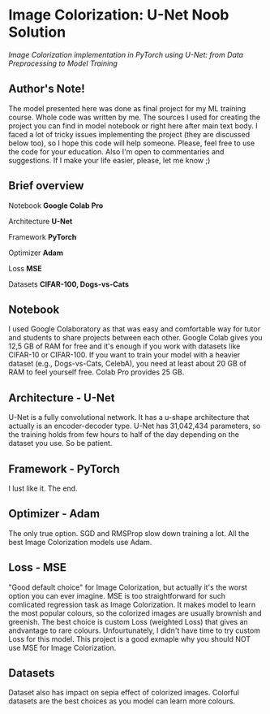 # Image Colorization: U-Net Noob Solution
<i> Image Colorization implementation in PyTorch using U-Net: from Data Preprocessing to Model Training </i>


## Author's Note!
The model presented here was done as final project for my ML training course. Whole code was written by me. 
The sources I used for creating the project you can find in model notebook or right here after main text body. 
I faced a lot of tricky issues implementing the project (they are discussed below too), so I hope this code will help someone. 
Please, feel free to use the code for your education. Also I'm open to commentaries and suggestions. 
If I make your life easier, please, let me know ;)


## Brief overview 
<p> Notebook <b>Google Colab Pro</b> </p>
<p> Architecture <b>U-Net</b> </p>
<p> Framework <b>PyTorch</b> </p>
<p> Optimizer <b>Adam</b> </p>
<p> Loss <b>MSE</b> </p>
<p> Datasets <b>CIFAR-100, Dogs-vs-Cats</b> </p>


## Notebook
<p> 
I used Google Colaboratory as that was easy and comfortable way for tutor and students to share projects between each other. 
Google Colab gives you 12,5 GB of RAM for free and it's enough if you work with datasets like CIFAR-10 or CIFAR-100. If you want to train your model with a heavier dataset (e.g., Dogs-vs-Cats, CelebA), you need at least about 20 GB of RAM to feel yourself free. Colab Pro provides 25 GB. 
</p> 

## Architecture - U-Net
<p> 
U-Net is a fully convolutional network. It has a u-shape architecture that actually is an encoder-decoder type. U-Net has 31,042,434 parameters, so the training holds from few hours to half of the day depending on the dataset you use. So be patient. 
</p> 

## Framework - PyTorch
<p> 
I lust like it. The end. 
</p> 

## Optimizer - Adam
<p> 
The only true option. SGD and RMSProp slow down training a lot. All the best Image Colorization models use Adam. 
</p> 

## Loss - MSE
<p> 
"Good default choice" for Image Colorization, but actually it's the worst option you can ever imagine. MSE is too straightforward for such comlicated regression task as Image Colorization. It makes model to learn the most popular colours, so the colorized images are usually brownish and greenish. The best choice is custom Loss (weighted Loss) that gives an andvantage to rare colours. Unfourtunately, I didn't have time to try custom Loss for this model. This project is a good exmaple why you should NOT use MSE for Image Colorization.
</p> 

## Datasets
<p> 
Dataset also has impact on sepia effect of colorized images. Colorful datasets are the best choices as you model can learn more colours. 
</p> 
